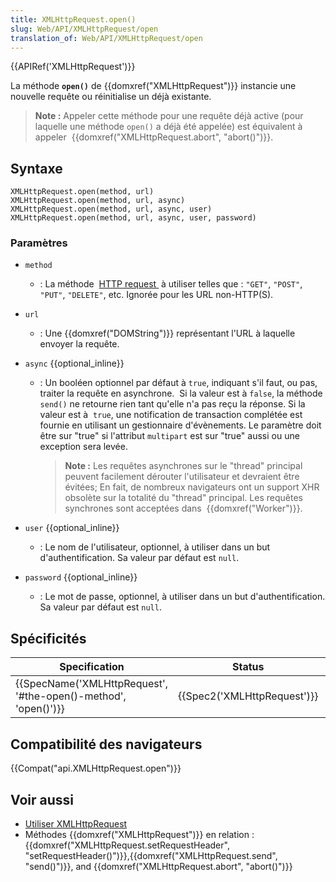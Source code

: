 ```yaml
---
title: XMLHttpRequest.open()
slug: Web/API/XMLHttpRequest/open
translation_of: Web/API/XMLHttpRequest/open
---
```

{{APIRef('XMLHttpRequest')}}

La méthode **`open()`** de {{domxref("XMLHttpRequest")}} instancie une nouvelle requête ou réinitialise un déjà existante.

> **Note :** Appeler cette méthode pour une requête déjà active (pour laquelle une méthode `open()` a déjà été appelée) est équivalent à appeler  {{domxref("XMLHttpRequest.abort", "abort()")}}.

## Syntaxe

    XMLHttpRequest.open(method, url)
    XMLHttpRequest.open(method, url, async)
    XMLHttpRequest.open(method, url, async, user)
    XMLHttpRequest.open(method, url, async, user, password)

### Paramètres

- `method`
  - : La méthode  [HTTP request ](/en-US/docs/Web/HTTP/Methods) à utiliser telles que : `"GET"`, `"POST"`, `"PUT"`, `"DELETE"`, etc. Ignorée pour les URL non-HTTP(S).
- `url`
  - : Une {{domxref("DOMString")}} représentant l'URL à laquelle envoyer la requête.
- `async` {{optional_inline}}

  - : Un booléen optionnel par défaut à `true`, indiquant s'il faut, ou pas, traiter la requête en asynchrone.  Si la valeur est à `false`, la méthode `send()` ne retourne rien tant qu'elle n'a pas reçu la réponse. Si la valeur est à  `true`, une notification de transaction complétée est fournie en utilisant un gestionnaire d'évènements. Le paramètre doit être sur "true" si l'attribut `multipart` est sur "true" aussi ou une exception sera levée.

    > **Note :** Les requêtes asynchrones sur le "thread" principal peuvent facilement dérouter l'utilisateur et devraient être évitées; En fait, de nombreux navigateurs ont un support XHR obsolète sur la totalité du "thread" principal. Les requêtes synchrones sont acceptées dans  {{domxref("Worker")}}.

- `user` {{optional_inline}}
  - : Le nom de l'utilisateur, optionnel, à utiliser dans un but d'authentification. Sa valeur par défaut est `null`.
- `password` {{optional_inline}}
  - : Le mot de passe, optionnel, à utiliser dans un but d'authentification. Sa valeur par défaut est `null`.

## Spécificités

| Specification                                                                        | Status                               | Comment                |
| ------------------------------------------------------------------------------------ | ------------------------------------ | ---------------------- |
| {{SpecName('XMLHttpRequest', '#the-open()-method', 'open()')}} | {{Spec2('XMLHttpRequest')}} | WHATWG living standard |

## Compatibilité des navigateurs

{{Compat("api.XMLHttpRequest.open")}}

## Voir aussi

- [Utiliser XMLHttpRequest](/fr/docs/Web/API/XMLHttpRequest/Utiliser_XMLHttpRequest)
- Méthodes {{domxref("XMLHttpRequest")}} en relation : {{domxref("XMLHttpRequest.setRequestHeader", "setRequestHeader()")}},{{domxref("XMLHttpRequest.send", "send()")}}, and {{domxref("XMLHttpRequest.abort", "abort()")}}
